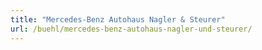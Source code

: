 ```yaml
---
title: "Mercedes-Benz Autohaus Nagler & Steurer"
url: /buehl/mercedes-benz-autohaus-nagler-und-steurer/
---
```

